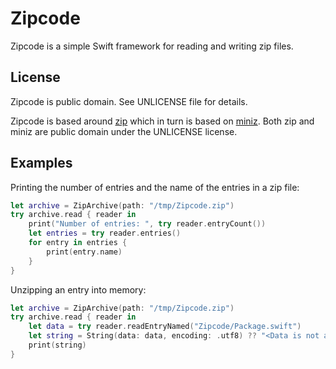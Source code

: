 
# Zipcode

Zipcode is a simple Swift framework for reading and writing zip files.

## License

Zipcode is public domain. See UNLICENSE file for details.

Zipcode is based around [zip](https://github.com/kuba--/zip) which in turn is based on [miniz](https://code.google.com/archive/p/miniz/).  Both zip and miniz are public domain under the UNLICENSE license.

## Examples

Printing the number of entries and the name of the entries in a zip file:

```Swift
let archive = ZipArchive(path: "/tmp/Zipcode.zip")
try archive.read { reader in
    print("Number of entries: ", try reader.entryCount())
    let entries = try reader.entries()
    for entry in entries {
        print(entry.name)
    }
}
```

Unzipping an entry into memory:

```Swift
let archive = ZipArchive(path: "/tmp/Zipcode.zip")
try archive.read { reader in
    let data = try reader.readEntryNamed("Zipcode/Package.swift")
    let string = String(data: data, encoding: .utf8) ?? "<Data is not a string>"
    print(string)
}
```
